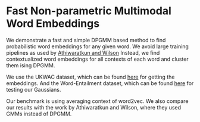 # Fast Non-parametric Multimodal Word Embeddings

We demonstrate a fast and simple DPGMM based method to find probabilistic word embeddings for any given word.
We avoid large training pipelines as used by [Athiwaratkun and Wilson](https://arxiv.org/abs/1704.08424) 
Instead, we find contextualized word embeddings for all contexts of each word and cluster them ising DPGMM.

We use the UKWAC dataset, which can be found [here](https://corpora.dipintra.it/wac/ukwac.html) for getting the embeddings.
And the Word-Entailment dataset, which can be found [here](https://marcobaroni.org/publications/bbds-eacl2012.pdf) for testing our 
Gaussians.

Our benchmark is using averaging context of word2vec. We also compare our results with the work by Athiwaratkun and Wilson, where
they used GMMs instead of DPGMM.
